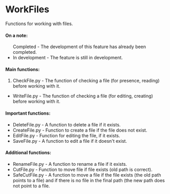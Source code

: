 # WorkFiles
Functions for working with files.


<h4>On a note:</h4>
<ul>
 Completed - The development of this feature has already been completed.
 <li>In development - The feature is still in development.</li>
</ul>


<h4>Main functions:</h4>
<ol>
 <li>CheckFile.py - The function of checking a file (for presence, reading) before working with it.</li>
 </ol><ul>
 <li>WriteFile.py - The function of checking a file (for editing, creating) before working with it.</li>
</ul>


<h4>Important functions:</h4>
<ul>
 <li>DeleteFile.py - A function to delete a file if it exists.</li>
 <li>CreateFile.py - Function to create a file if the file does not exist.</li>
 <li>EditFile.py - Function for editing the file, if it exists.</li>
 <li>SaveFile.py - A function to edit a file if it doesn't exist.</li>
</ul>


<h4>Additional functions:</h4>
<ul>
 <li>RenameFile.py - A function to rename a file if it exists.</li>
 <li>CutFile.py - Function to move file if file exists (old path is correct).</li>
 <li>SafeCutFile.py - A function to move a file if the file exists (the old path points to a file) and if there is no file in the final path (the new path does not point to a file.</li>
</ul>

